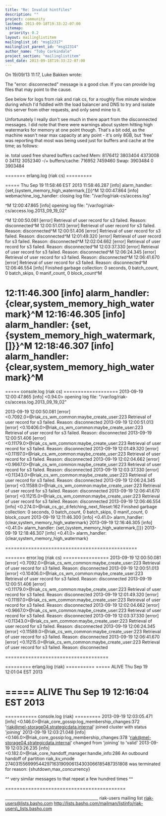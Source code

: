 ```yaml
---
title: "Re: Invalid hintfiles"
description: ""
project: community
lastmod: 2013-09-18T19:33:22-07:00
sitemap:
  priority: 0.2
layout: mailinglistitem
mailinglist_id: "msg12317"
mailinglist_parent_id: "msg12314"
author_name: "Toby Corkindale"
project_section: "mailinglistitem"
sent_date: 2013-09-18T19:33:22-07:00
---
```




On 19/09/13 11:17, Luke Bakken wrote:

The "error: disconnected" message is a good clue. If you can provide
log files that may point to the cause.


See below for logs from riak and riak cs, for a roughly five minute 
window during which I'd fiddled with the load balancer and DNS to try 
and isolate this server from other requests, and only send mine to it.


Unfortunately I really don't see much in there apart from the 
disconnected messages. I did note that there were warnings about system 
hitting high watermarks for memory at one point though. That's a bit 
odd, as the machine wasn't near max capacity at any point - it's only 
8GB, but 'free' was reporting that most was being used just for buffers 
and cache at the time; as follows:


ie.
 total used free shared buffers cached
Mem: 8176412 3803404 4373008 0 34112 3052340
-/+ buffers/cache: 716952 7459460
Swap: 3903484 0 3903484


======= erlang.log (riak cs) =========

===== Thu Sep 19 11:58:46 EST 2013
11:58:46.287 [info] alarm\_handler: {set,{system\_memory\_high\_watermark,[]}}^M
12:00:47.864 [info] webmachine\_log\_handler: closing log file: 
"/var/log/riak-cs/access.log"

^M
12:00:47.865 [info] opening log file: 
"/var/log/riak-cs/access.log.2013\_09\_19\_02"

^M
12:00:50.081 [error] Retrieval of user record for s3 failed. Reason: 
disconnected^M
12:00:51.013 [error] Retrieval of user record for s3 failed. Reason: 
disconnected^M
12:00:51.406 [error] Retrieval of user record for s3 failed. Reason: 
disconnected^M
12:01:49.320 [error] Retrieval of user record for s3 failed. Reason: 
disconnected^M
12:02:04.662 [error] Retrieval of user record for s3 failed. Reason: 
disconnected^M
12:03:37.330 [error] Retrieval of user record for s3 failed. Reason: 
disconnected^M
12:06:24.345 [error] Retrieval of user record for s3 failed. Reason: 
disconnected^M
12:06:41.670 [error] Retrieval of user record for s3 failed. Reason: 
disconnected^M
12:06:46.554 [info] Finished garbage collection: 0 seconds, 0 
batch\_count, 0 batch\_skips, 0 manif\_count, 0 block\_count^M

12:11:46.300 [info] alarm\_handler: {clear,system\_memory\_high\_watermark}^M
12:16:46.305 [info] alarm\_handler: {set,{system\_memory\_high\_watermark,[]}}^M
12:18:46.307 [info] alarm\_handler: {clear,system\_memory\_high\_watermark}^M
========================================


===== console.log (riak cs) ===================
2013-09-19 12:00:47.865 [info] <0.94.0> opening log file: 
"/var/log/riak-cs/access.log.2013\_09\_19\_02"


2013-09-19 12:00:50.081 [error] 
<0.7092.0>@riak\_cs\_wm\_common:maybe\_create\_user:223 Retrieval of user 
record for s3 failed. Reason: disconnected
2013-09-19 12:00:51.013 [error] 
<0.10406.0>@riak\_cs\_wm\_common:maybe\_create\_user:223 Retrieval of user 
record for s3 failed. Reason: disconnected
2013-09-19 12:00:51.406 [error] 
<0.11179.0>@riak\_cs\_wm\_common:maybe\_create\_user:223 Retrieval of user 
record for s3 failed. Reason: disconnected
2013-09-19 12:01:49.320 [error] 
<0.11197.0>@riak\_cs\_wm\_common:maybe\_create\_user:223 Retrieval of user 
record for s3 failed. Reason: disconnected
2013-09-19 12:02:04.662 [error] 
<0.9667.0>@riak\_cs\_wm\_common:maybe\_create\_user:223 Retrieval of user 
record for s3 failed. Reason: disconnected
2013-09-19 12:03:37.330 [error] 
<0.11343.0>@riak\_cs\_wm\_common:maybe\_create\_user:223 Retrieval of user 
record for s3 failed. Reason: disconnected
2013-09-19 12:06:24.345 [error] 
<0.11589.0>@riak\_cs\_wm\_common:maybe\_create\_user:223 Retrieval of user 
record for s3 failed. Reason: disconnected
2013-09-19 12:06:41.670 [error] 
<0.11215.0>@riak\_cs\_wm\_common:maybe\_create\_user:223 Retrieval of user 
record for s3 failed. Reason: disconnected
2013-09-19 12:06:46.554 [info] 
<0.274.0>@riak\_cs\_gc\_d:fetching\_next\_fileset:162 Finished garbage 
collection: 0 seconds, 0 batch\_count, 0 batch\_skips, 0 manif\_count, 0 
block\_count
2013-09-19 12:11:46.300 [info] <0.41.0> alarm\_handler: 
{clear,system\_memory\_high\_watermark}
2013-09-19 12:16:46.305 [info] <0.41.0> alarm\_handler: 
{set,{system\_memory\_high\_watermark,[]}}
2013-09-19 12:18:46.307 [info] <0.41.0> alarm\_handler: 
{clear,system\_memory\_high\_watermark}

==============================================



======= error.log (riak cs) ================
2013-09-19 12:00:50.081 [error] 
<0.7092.0>@riak\_cs\_wm\_common:maybe\_create\_user:223 Retrieval of user 
record for s3 failed. Reason: disconnected
2013-09-19 12:00:51.013 [error] 
<0.10406.0>@riak\_cs\_wm\_common:maybe\_create\_user:223 Retrieval of user 
record for s3 failed. Reason: disconnected
2013-09-19 12:00:51.406 [error] 
<0.11179.0>@riak\_cs\_wm\_common:maybe\_create\_user:223 Retrieval of user 
record for s3 failed. Reason: disconnected
2013-09-19 12:01:49.320 [error] 
<0.11197.0>@riak\_cs\_wm\_common:maybe\_create\_user:223 Retrieval of user 
record for s3 failed. Reason: disconnected
2013-09-19 12:02:04.662 [error] 
<0.9667.0>@riak\_cs\_wm\_common:maybe\_create\_user:223 Retrieval of user 
record for s3 failed. Reason: disconnected
2013-09-19 12:03:37.330 [error] 
<0.11343.0>@riak\_cs\_wm\_common:maybe\_create\_user:223 Retrieval of user 
record for s3 failed. Reason: disconnected
2013-09-19 12:06:24.345 [error] 
<0.11589.0>@riak\_cs\_wm\_common:maybe\_create\_user:223 Retrieval of user 
record for s3 failed. Reason: disconnected
2013-09-19 12:06:41.670 [error] 
<0.11215.0>@riak\_cs\_wm\_common:maybe\_create\_user:223 Retrieval of user 
record for s3 failed. Reason: disconnected

====================================



========= erlang.log (riak) ==========
===== ALIVE Thu Sep 19 12:01:04 EST 2013

===== ALIVE Thu Sep 19 12:16:04 EST 2013
======================================


=========== console.log (riak) =========
2013-09-19 12:03:05.471 [info] 
<0.146.0>@riak\_core\_gossip:log\_membership\_changes:372 
'riak@mel-storage04.strategicdata.internal' joined cluster with status 
'joining'
2013-09-19 12:03:21.048 [info] 
<0.146.0>@riak\_core\_gossip:log\_membership\_changes:378 
'riak@mel-storage04.strategicdata.internal' changed from 'joining' to 
'valid'
2013-09-19 12:03:26.235 [info] 
<0.182.0>@riak\_core\_handoff\_manager:handle\_info:286 An outbound handoff 
of partition riak\_kv\_vnode 
274031556999544297163190906134303066185487351808 was terminated for 
reason: {shutdown,max\_concurrency}


^^ very similar messages to that repeat a few hundred times ^^

==========================================

\_\_\_\_\_\_\_\_\_\_\_\_\_\_\_\_\_\_\_\_\_\_\_\_\_\_\_\_\_\_\_\_\_\_\_\_\_\_\_\_\_\_\_\_\_\_\_
riak-users mailing list
riak-users@lists.basho.com
http://lists.basho.com/mailman/listinfo/riak-users\_lists.basho.com

